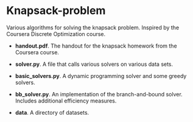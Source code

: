# Knapsack-problem
Various algorithms for solving the knapsack problem. Inspired by the Coursera Discrete Optimization course.

* __handout.pdf__. The handout for the knapsack homework from the Coursera course.

* __solver.py__. A file that calls various solvers on various data sets.

* __basic_solvers.py__. A dynamic programming solver and some greedy solvers.

* __bb_solver.py__. An implementation of the branch-and-bound solver. Includes additional efficiency measures.

* __data__. A directory of datasets.
